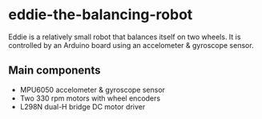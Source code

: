 # eddie-the-balancing-robot
Eddie is a relatively small robot that balances itself on two wheels. It is controlled by an Arduino board using an accelometer & gyroscope sensor.

## Main components
- MPU6050 accelometer & gyroscope sensor
- Two 330 rpm motors with wheel encoders
- L298N dual-H bridge DC motor driver
